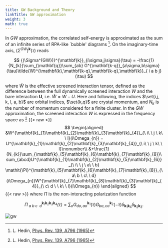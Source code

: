 ```yaml
---
title: GW Background and Theory
linkTitle: GW approximation
weight: 3
math: true
---
```


In $GW$ approximation, the correlated self-energy is approximated as the sum of an infinite series of RPA-like `bubble' diagrams [^hedin]. 
On the imaginary-time axis, ${(\Sigma^{GW})}^{\mathbf{k}}(\tau)$ reads 

$$
{(\Sigma^{GW})}^{\mathbf{k}}_{i\sigma,j\sigma}(\tau) = -\frac{1}{N_{k}}\sum_{\mathbf{q}}\sum_{ab} G^{\mathbf{k-q}}_{a\sigma,b\sigma}(\tau)\tilde{W}^{\mathbf{k},\mathbf{k-q},\mathbf{k-q},\mathbf{k}}_{ i a  b j}(\tau)
$$

where $\tilde{W}$ is the effective screened interaction tensor, defined as the difference between the full dynamically screened interaction $W$ and the bare interaction $\boldsymbol{U}$, i.e. $\tilde{W} = W - U$. 
Here and following, the indices $\set{i,j, k, l, a, b}$ are orbital indices, $\set{k,q}$ are crystal momentum, and $N_{k}$ is the number of momentum considered for a finite cluster.
In the $GW$ approximation, the screened interaction $W$ is expressed in the frequency space as [^hedin]
{{< raw >}}
$$
\begin{aligned}
&W^{\mathbf{k}_{1}\mathbf{k}_{2}\mathbf{k}_{3}\mathbf{k}_{4}}_{\ i\ \ j \ k\  \ l}(i\Omega_{n}) = U^{\mathbf{k}_{1}\mathbf{k}_{2}\mathbf{k}_{3}\mathbf{k}_{4}}_{\ i\ \ j \ k\  \ l}\nonumber\\
&+\frac{1}{N_{k}}\sum_{\mathbf{k}_{5}\mathbf{k}_{6}\mathbf{k}_{7}\mathbf{k}_{8}}\sum_{abcd}U^{\mathbf{k}_{1}\mathbf{k}_{2}\mathbf{k}_{5}\mathbf{k}_{6}}_{\ i\ \ j \ a\  \ b} \mathit{\Pi}^{\mathbf{k}_{5}\mathbf{k}_{6}\mathbf{k}_{7}\mathbf{k}_{8}}_{\ a\ b \ c\  \ d}(i\Omega_{n})W^{\mathbf{k}_{7}\mathbf{k}_{8}\mathbf{k}_{3}\mathbf{k}_{4}}_{\ c\ d \ \ k\  \ l}(i\Omega_{n})
\end{aligned}
$$
{{< raw >}}
where $\boldsymbol{\mathit{\Pi}}$ is the non-interacting polarization function 

$$
\mathit{\Pi^{\mathbf{k}_{1}\mathbf{k}_{2}\mathbf{k}_{3}\mathbf{k}_{4}}_{\ a\ b \ c\  \ d}(\tau)} = \sum_{\sigma}G^{\mathbf{k}_{1}}_{d\sigma,a\sigma}(\tau)G^{\mathbf{k}_{2}}_{b\sigma ,c\sigma}(-\tau)\delta_{\mathbf{k}_{1}\mathbf{k}_{4}}\delta_{\mathbf{k}_{2}\mathbf{k}_{3}}. 
$$

![gw](/theory/bubbles.png)
[^hedin]: L. Hedin, [Phys. Rev. 139, A796 (1965)](https://doi.org/10.1103/PhysRev.139.A796)
